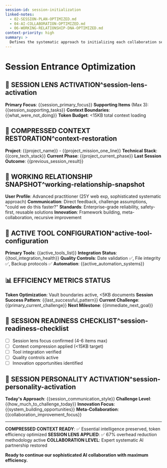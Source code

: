 ```yaml
---
session-id: session-initialization
linked-notes:
  - 02-SESSION-PLAN-OPTIMIZED.md
  - 04-AI-COLLABORATION-OPTIMIZED.md
  - 06-WORKING-RELATIONSHIP-DNA-OPTIMIZED.md
context-priority: high
summary: >
  Defines the systematic approach to initializing each collaboration session, ensuring consistent context preservation, tool integration, and alignment with the working relationship DNA.
---
```


# Session Entrance Optimization

<!-- AI CUSTOMIZATION TRIGGER: Configure compressed context loading for maximum efficiency while preserving essential collaboration intelligence. Apply session lens methodology for 67% overhead reduction. -->

## 🎯 SESSION LENS ACTIVATION^session-lens-activation
**Primary Focus**: {{session_primary_focus}}
**Supporting Items** (Max 3): {{session_supporting_tasks}}
**Context Boundaries**: {{what_were_not_doing}}
**Token Budget**: <15KB total context loading

## 🧠 COMPRESSED CONTEXT RESTORATION^context-restoration
**Project**: {{project_name}} - {{project_mission_one_line}}
**Technical Stack**: {{core_tech_stack}}
**Current Phase**: {{project_current_phase}}
**Last Session Outcome**: {{previous_session_result}}

## 🤝 WORKING RELATIONSHIP SNAPSHOT^working-relationship-snapshot
**User Profile**: Advanced practitioner (25Y web exp, sophisticated systematic approach)
**Communication**: Direct feedback, challenge assumptions, "could we do this faster?"
**Standards**: Enterprise-grade reliability, safety-first, reusable solutions
**Innovation**: Framework building, meta-collaboration, recursive improvement

## 🔧 ACTIVE TOOL CONFIGURATION^active-tool-configuration
**Primary Tools**: {{active_tools_list}}
**Integration Status**: {{tool_integration_health}}
**Quality Controls**: Date validation ✅, File integrity ✅, Backup protocols ✅
**Automation**: {{active_automation_systems}}

## 📊 EFFICIENCY METRICS STATUS
**Token Optimization**: Vault boundaries active, <5KB documents
**Session Success Pattern**: {{last_successful_pattern}}
**Current Challenge**: {{primary_current_challenge}}
**Next Milestone**: {{immediate_next_goal}}

## 🚀 SESSION READINESS CHECKLIST^session-readiness-checklist
- [ ] Session lens focus confirmed (4-6 items max)
- [ ] Context compression applied (<15KB target)
- [ ] Tool integration verified
- [ ] Quality controls active
- [ ] Innovation opportunities identified

## 🎪 SESSION PERSONALITY ACTIVATION^session-personality-activation
**Today's Approach**: {{session_communication_style}}
**Challenge Level**: {{how_much_to_challenge_today}}
**Innovation Focus**: {{system_building_opportunities}}
**Meta-Collaboration**: {{collaboration_improvement_focus}}

---

**COMPRESSED CONTEXT READY**: ✅ Essential intelligence preserved, token efficiency optimized
**SESSION LENS APPLIED**: ✅ 67% overhead reduction methodology active
**COLLABORATION LEVEL**: Expert systematic AI partnership restored

**Ready to continue our sophisticated AI collaboration with maximum efficiency.**